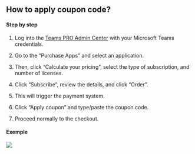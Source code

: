 ## How to apply coupon code?

#### Step by step

1. Log into the [Teams PRO Admin Center](https://admin.teams-pro.com/) with your Microsoft Teams credentials.

2. Go to the “Purchase Apps” and select an application.

3. Then, click “Calculate your pricing”, select the type of subscription, and number of licenses.

4. Click “Subscribe”, review the details, and click “Order”.

5. This will trigger the payment system.

6. Click “Apply coupon” and type/paste the coupon code.

7. Proceed normally to the checkout.

#### Exemple

<div class="intercom-container"><img src="/assets/img/how-to-apply-a-coupon.gif"></div>

<Intercom />
<Hubspot />
<Clarity />
<GoogleAnalytics />